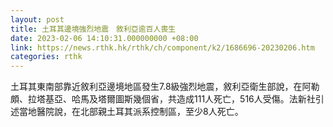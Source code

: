 ```yaml
---
layout: post
title: 土耳其邊境強烈地震　敘利亞逾百人喪生
date: 2023-02-06 14:10:31.000000000 +08:00
link: https://news.rthk.hk/rthk/ch/component/k2/1686696-20230206.htm
categories: rthk
---
```


土耳其東南部靠近敘利亞邊境地區發生7.8級強烈地震，敘利亞衛生部說，在阿勒頗、拉塔基亞、哈馬及塔爾圖斯幾個省，共造成111人死亡，516人受傷。法新社引述當地醫院說，在北部親土耳其派系控制區，至少8人死亡。

